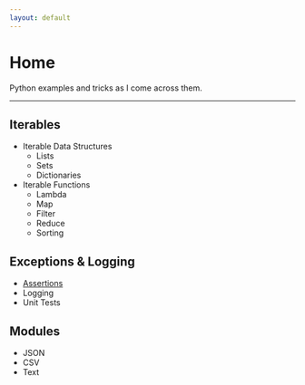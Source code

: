 ```yaml
---
layout: default
---
```


# Home

Python examples and tricks as I come across them.

* * *

## Iterables
- Iterable Data Structures
	- Lists
	- Sets
	- Dictionaries
- Iterable Functions
	- Lambda
	- Map
	- Filter
	- Reduce
	- Sorting

## Exceptions & Logging
- [Assertions](./assertions.html)
- Logging
- Unit Tests

## Modules
- JSON
- CSV
- Text